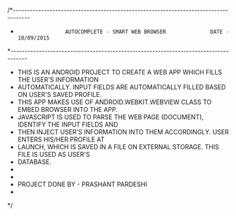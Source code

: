 /*------------------------------------------------------------------------------------
 *                    AUTOCOMPLETE - SMART WEB BROWSER				DATE - 18/09/2015 
 *------------------------------------------------------------------------------------							
 * THIS IS AN ANDROID PROJECT TO CREATE A WEB APP WHICH FILLS THE USER'S INFORMATION
 * AUTOMATICALLY. INPUT FIELDS ARE AUTOMATICALLY FILLED BASED ON USER'S SAVED PROFILE.
 * THIS APP MAKES USE OF ANDROID.WEBKIT.WEBVIEW CLASS TO EMBED BROWSER INTO THE APP.
 * JAVASCRIPT IS USED TO PARSE THE WEB PAGE (DOCUMENT), IDENTIFY THE INPUT FIELDS AND  
 * THEN INJECT USER'S INFORMATION INTO THEM ACCORDINGLY. USER ENTERS HIS/HER PROFILE AT
 * LAUNCH, WHICH IS SAVED IN A FILE ON EXTERNAL STORAGE. THIS FILE IS USED AS USER'S 
 * DATABASE.
 * 
 * 
 * PROJECT DONE BY - PRASHANT PARDESHI 
 *
 */
